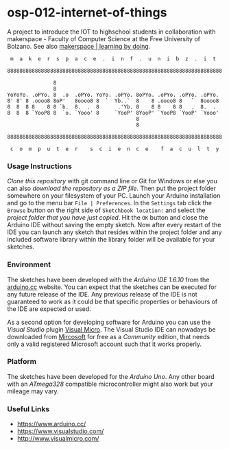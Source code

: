 # osp-012-internet-of-things
A project to introduce the IOT to highschool students in collaboration with
makerspace - Faculty of Computer Science at the Free University of Bolzano. See
also [makerspace | learning by doing](http://makerspace.inf.unibz.it/).

```
 m  a  k  e  r  s  p  a  c  e  .  i  n  f  .  u  n  i  b  z  .  i  t  
                                                                      
8888888888888888888888888888888888888888888888888888888888888888888888
                                                                      
               8                                                      
               8                                                      
YoYoYo. .oPYo. 8  .o  .oPYo. YoYo. .oPYo. 8oPYo. .oPYo. .oPYo. .oPYo. 
8' 8' 8 .oooo8 8oP'   8oooo8 8  `  Yb..`  8    8 .oooo8 8   `  8oooo8 
8  8  8 8    8 8 `b.  8.  .  8      .'Yb. 8    8 8    8 8   .  8.  .  
8  8  8 `YooP8 8  `o. `Yooo' 8     `YooP' 8YooP' `YooP8 `YooP' `Yooo' 
                                          8                           
                                          8                           
                                                                      
8888888888888888888888888888888888888888888888888888888888888888888888
                                                                      
 c  o  m  p  u  t  e  r    s  c  i  e  n  c  e    f  a  c  u  l  t  y 
```

### Usage Instructions

*Clone this repository* with git command line or Git for Windows or else you can
also *download the repository as a ZIP file*. Then put the project folder
somewhere on your filesystem of your PC. Launch your Arduino installation and go
to the menu bar `File | Preferences`. In the `Settings` tab click the `Browse`
button on the right side of `Sketchbook location:` and select the *project
folder that you have just copied*. Hit the `OK` button and close the Arduino IDE
without saving the empty sketch. Now after every restart of the IDE you can
launch any sketch that resides within the project folder and any included
software library within the library folder will be available for your sketches.

### Environment

The sketches have been developed with the *Arduino IDE 1.6.10* from the
[arduino.cc](https://www.arduino.cc/) website. You can expect that the sketches
can be executed for any future release of the IDE. Any previous release of the
IDE is not guaranteed to work as it could be that specific properties or
behaviours of the IDE are expected or used.

As a second option for developing software for Arduino you can use the *Visual
Studio* plugin [Visual Micro](http://www.visualmicro.com/). The Visual Studio
IDE can nowadays be downloaded from [Mircosoft](https://www.visualstudio.com/)
for free as a *Community* edition, that needs only a valid registered Microsoft
account such that it works properly.

### Platform

The sketches have been developed for the *Arduino Uno*. Any other board with an
*ATmega328* compatible microcontroller might also work but your mileage may
vary.

### Useful Links
* https://www.arduino.cc/
* https://www.visualstudio.com/
* http://www.visualmicro.com/

